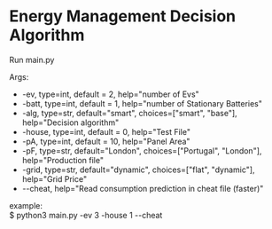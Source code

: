 # Energy Management Decision Algorithm

Run main.py

Args:

- -ev, type=int, default = 2, help="number of Evs"
- -batt, type=int, default = 1, help="number of Stationary Batteries"
- -alg, type=str, default="smart", choices=["smart", "base"], help="Decision algorithm"
- -house, type=int, default = 0, help="Test File"
- -pA, type=int, default = 10, help="Panel Area"
- -pF, type=str, default="London", choices=["Portugal", "London"], help="Production file"
- -grid, type=str, default="dynamic", choices=["flat", "dynamic"], help="Grid Price"
- --cheat, help="Read consumption prediction in cheat file (faster)"

example: \
$ python3 main.py -ev 3 -house 1 --cheat